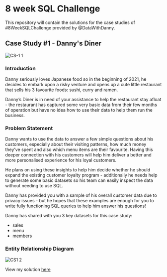 # 8 week SQL Challenge

This repository will contain the solutions for the case studies of #8WeekSQLChallenge provided by @DataWithDanny.

## Case Study #1 - Danny's Diner

![CS-1 1](https://user-images.githubusercontent.com/52796809/222442848-37b5e763-9672-47c3-8d67-c49c79634b64.png)

### Introduction

Danny seriously loves Japanese food so in the beginning of 2021, he decides to embark upon a risky venture and opens up a cute little restaurant that sells his 3 favourite foods: sushi, curry and ramen.

Danny’s Diner is in need of your assistance to help the restaurant stay afloat - the restaurant has captured some very basic data from their few months of operation but have no idea how to use their data to help them run the business.

### Problem Statement

Danny wants to use the data to answer a few simple questions about his customers, especially about their visiting patterns, how much money they’ve spent and also which menu items are their favourite. Having this deeper connection with his customers will help him deliver a better and more personalised experience for his loyal customers.

He plans on using these insights to help him decide whether he should expand the existing customer loyalty program - additionally he needs help to generate some basic datasets so his team can easily inspect the data without needing to use SQL.

Danny has provided you with a sample of his overall customer data due to privacy issues - but he hopes that these examples are enough for you to write fully functioning SQL queries to help him answer his questions!

Danny has shared with you 3 key datasets for this case study:

* sales
* menu
* members

### Entity Relationship Diagram

![CS1 2](https://user-images.githubusercontent.com/52796809/222443723-6d106bc0-29cd-4e9e-8642-c53e02200c20.png)


View my solution [here](https://github.com/rushalijain06/8-week-SQL-Challenge/blob/main/Case%20Study%20%231-Dannys%20Diner.sql)
